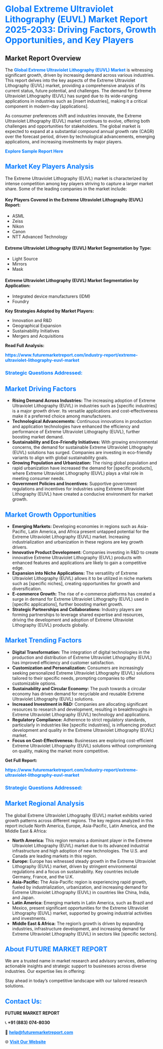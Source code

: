 <h1 style="color: #007BFF;">Global Extreme Ultraviolet Lithography (EUVL) Market Report 2025-2033: Driving Factors, Growth Opportunities, and Key Players</h1>

<section id="overview">
<h2>Market Report Overview</h2>
<p>The <a href="https://www.futuremarketreport.com/industry-report/extreme-ultraviolet-lithography-euvl-market" style="color: #007BFF; text-decoration: none;"><strong>Global Extreme Ultraviolet Lithography (EUVL) Market</strong></a> is witnessing significant growth, driven by increasing demand across various industries. This report delves into the key aspects of the Extreme Ultraviolet Lithography (EUVL) market, providing a comprehensive analysis of its current status, future potential, and challenges. The demand for Extreme Ultraviolet Lithography (EUVL) has surged due to its wide-ranging applications in industries such as [insert industries], making it a critical component in modern-day [applications].</p>
<p>As consumer preferences shift and industries innovate, the Extreme Ultraviolet Lithography (EUVL) market continues to evolve, offering both challenges and opportunities for stakeholders. The global market is expected to expand at a substantial compound annual growth rate (CAGR) over the forecast period, driven by technological advancements, emerging applications, and increasing investments by major players.</p>
</section>

<section id="overview">
<p><a href="https://www.futuremarketreport.com/request-sample/reportId=81249" style="color: #007BFF; text-decoration: none;"><strong>Explore Sample Report Here</strong></a></p>
</section>

<section id="key-players">
<h2 style="color: #007BFF;">Market Key Players Analysis</h2>
<p>The Extreme Ultraviolet Lithography (EUVL) market is characterized by intense competition among key players striving to capture a larger market share. Some of the leading companies in the market include:</p>
<h4>Key Players Covered in the Extreme Ultraviolet Lithography (EUVL) Report:</h4>
<ul><li>ASML</li><li>Zeiss</li><li>Nikon</li><li>Canon</li><li>NTT Advanced Technology</li></ul>
<h4>Extreme Ultraviolet Lithography (EUVL) Market Segmentation by Type:</h4>
<ul><li>Light Source</li><li>Mirrors</li><li>Mask</li></ul>

<h4>Extreme Ultraviolet Lithography (EUVL) Market Segmentation by Application:</h4>
<ul><li>Integrated device manufacturers (IDM)</li><li>Foundry</li></ul>
<p><strong>Key Strategies Adopted by Market Players:</strong></p>
<ul>
<li>Innovation and R&D</li>
<li>Geographical Expansion</li>
<li>Sustainability Initiatives</li>
<li>Mergers and Acquisitions</li>
</ul>
</section>

<section>
<p><strong>Read Full Analysis: </strong></p><a href="https://www.futuremarketreport.com/industry-report/extreme-ultraviolet-lithography-euvl-market" style="color: #007BFF; text-decoration: none;"><strong>https://www.futuremarketreport.com/industry-report/extreme-ultraviolet-lithography-euvl-market</strong></a>
<h3 style="color: #007BFF;">Strategic Questions Addressed:</h3>
</section>

<section id="driving-factors">
<h2 style="color: #007BFF;">Market Driving Factors</h2>
<ul>
<li><strong>Rising Demand Across Industries:</strong> The increasing adoption of Extreme Ultraviolet Lithography (EUVL) in industries such as [specific industries] is a major growth driver. Its versatile applications and cost-effectiveness make it a preferred choice among manufacturers.</li>
<li><strong>Technological Advancements:</strong> Continuous innovations in production and application technologies have enhanced the efficiency and performance of Extreme Ultraviolet Lithography (EUVL), further boosting market demand.</li>
<li><strong>Sustainability and Eco-Friendly Initiatives:</strong> With growing environmental concerns, the demand for sustainable Extreme Ultraviolet Lithography (EUVL) solutions has surged. Companies are investing in eco-friendly variants to align with global sustainability goals.</li>
<li><strong>Growing Population and Urbanization:</strong> The rising global population and rapid urbanization have increased the demand for [specific products], where Extreme Ultraviolet Lithography (EUVL) plays a vital role in meeting consumer needs.</li>
<li><strong>Government Policies and Incentives:</strong> Supportive government regulations and incentives for industries using Extreme Ultraviolet Lithography (EUVL) have created a conducive environment for market growth.</li>
</ul>
</section>

<section id="growth-opportunities">
<h2 style="color: #007BFF;">Market Growth Opportunities</h2>
<ul>
<li><strong>Emerging Markets:</strong> Developing economies in regions such as Asia-Pacific, Latin America, and Africa present untapped potential for the Extreme Ultraviolet Lithography (EUVL) market. Increasing industrialization and urbanization in these regions are key growth drivers.</li>
<li><strong>Innovative Product Development:</strong> Companies investing in R&D to create innovative Extreme Ultraviolet Lithography (EUVL) products with enhanced features and applications are likely to gain a competitive edge.</li>
<li><strong>Expansion into Niche Applications:</strong> The versatility of Extreme Ultraviolet Lithography (EUVL) allows it to be utilized in niche markets such as [specific niches], creating opportunities for growth and diversification.</li>
<li><strong>E-commerce Growth:</strong> The rise of e-commerce platforms has created a surge in demand for Extreme Ultraviolet Lithography (EUVL) used in [specific applications], further boosting market growth.</li>
<li><strong>Strategic Partnerships and Collaborations:</strong> Industry players are forming partnerships to leverage shared expertise and resources, driving the development and adoption of Extreme Ultraviolet Lithography (EUVL) products globally.</li>
</ul>
</section>

<section id="trending-factors">
<h2 style="color: #007BFF;">Market Trending Factors</h2>
<ul>
<li><strong>Digital Transformation:</strong> The integration of digital technologies in the production and distribution of Extreme Ultraviolet Lithography (EUVL) has improved efficiency and customer satisfaction.</li>
<li><strong>Customization and Personalization:</strong> Consumers are increasingly seeking personalized Extreme Ultraviolet Lithography (EUVL) solutions tailored to their specific needs, prompting companies to offer customizable options.</li>
<li><strong>Sustainability and Circular Economy:</strong> The push towards a circular economy has driven demand for recyclable and reusable Extreme Ultraviolet Lithography (EUVL) solutions.</li>
<li><strong>Increased Investment in R&D:</strong> Companies are allocating significant resources to research and development, resulting in breakthroughs in Extreme Ultraviolet Lithography (EUVL) technology and applications.</li>
<li><strong>Regulatory Compliance:</strong> Adherence to strict regulatory standards, particularly in industries like [specific industries], is influencing product development and quality in the Extreme Ultraviolet Lithography (EUVL) market.</li>
<li><strong>Focus on Cost-Effectiveness:</strong> Businesses are exploring cost-efficient Extreme Ultraviolet Lithography (EUVL) solutions without compromising on quality, making the market more competitive.</li>
</ul>
</section>

<section>
<p><strong>Get Full Report: </strong></p><a href="https://www.futuremarketreport.com/industry-report/extreme-ultraviolet-lithography-euvl-market" style="color: #007BFF; text-decoration: none;"><strong>https://www.futuremarketreport.com/industry-report/extreme-ultraviolet-lithography-euvl-market</strong></a>
<h3 style="color: #007BFF;">Strategic Questions Addressed:</h3>
</section>


<section id="regional-analysis">
<h2 style="color: #007BFF;">Market Regional Analysis</h2>
<p>The global Extreme Ultraviolet Lithography (EUVL) market exhibits varied growth patterns across different regions. The key regions analyzed in this report include North America, Europe, Asia-Pacific, Latin America, and the Middle East & Africa:</p>
<ul>
<li><strong>North America:</strong> This region remains a dominant player in the Extreme Ultraviolet Lithography (EUVL) market due to its advanced industrial infrastructure and high adoption of new technologies. The U.S. and Canada are leading markets in this region.</li>
<li><strong>Europe:</strong> Europe has witnessed steady growth in the Extreme Ultraviolet Lithography (EUVL) market, driven by stringent environmental regulations and a focus on sustainability. Key countries include Germany, France, and the U.K.</li>
<li><strong>Asia-Pacific:</strong> The Asia-Pacific region is experiencing rapid growth, fueled by industrialization, urbanization, and increasing demand for Extreme Ultraviolet Lithography (EUVL) in countries like China, India, and Japan.</li>
<li><strong>Latin America:</strong> Emerging markets in Latin America, such as Brazil and Mexico, present significant opportunities for the Extreme Ultraviolet Lithography (EUVL) market, supported by growing industrial activities and investments.</li>
<li><strong>Middle East & Africa:</strong> The region’s growth is driven by expanding industries, infrastructure development, and increasing demand for Extreme Ultraviolet Lithography (EUVL) in sectors like [specific sectors].</li>
</ul>
</section>

<footer>
<h2 style="color: #007BFF;">About FUTURE MARKET REPORT</h2>
<p>We are a trusted name in market research and advisory services, delivering actionable insights and strategic support to businesses across diverse industries. Our expertise lies in offering:</p>

<p>Stay ahead in today’s competitive landscape with our tailored research solutions.</p>

<h2 style="color: #007BFF;">Contact Us:</h2>
<p><strong>FUTURE MARKET REPORT</strong></p>
<p>📞 <strong>+91 (883) 074-8030</strong></p>
<p>📧 <strong><a href="mailto:help@futuremarketreport.com" style="color: #007BFF;">help@futuremarketreport.com</a></strong></p>
<p>🌐 <strong><a href="https://www.futuremarketreport.com/" style="color: #007BFF;">Visit Our Website</a></strong></p>
</footer>